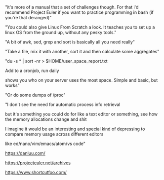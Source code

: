 "it's more of a manual that a set of challenges though. For that i'd recommend Project Euler if you want to practice programming in bash (if you're that deranged)"

"You could also give Linux From Scratch a look. It teaches you to set up a linux OS from the ground up, without any pesky tools."

"A bit of awk, sed, grep and sort is basically all you need really"

"Take a file, mix it with another, sort it and then calculate some aggregates"

"du -s * | sort -nr > $HOME/user_space_report.txt

Add to a cronjob, run daily

shows you who on your server uses the most space. Simple and basic, but works"


"Or do some dumps of /proc"

"I don't see the need for automatic process info retrieval

but it's something you could do for like a text editor or something, see how the memory allocations change and shit

I imagine it would be an interesting and special kind of depressing to compare memory usage across different editors

like ed/nano/vim/emacs/atom/vs code"

https://danluu.com/

https://projecteuler.net/archives

https://www.shortcutfoo.com/
